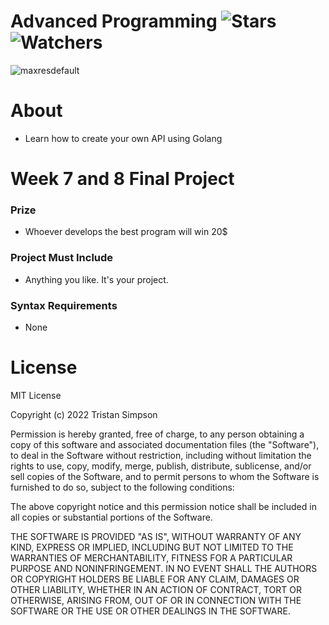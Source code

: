 # Advanced Programming ![Stars](https://img.shields.io/github/stars/Simpson-Computer-Technologies-Research/APC7-8?color=brightgreen) ![Watchers](https://img.shields.io/github/watchers/Simpson-Computer-Technologies-Research/APC7-8?label=Watchers)
![maxresdefault](https://user-images.githubusercontent.com/75189508/194362463-7f25767e-9d8d-4240-a5f1-1134ebd8e734.jpg)

# About
- Learn how to create your own API using Golang


# Week 7 and 8 Final Project

<h3>Prize</h3>

- Whoever develops the best program will win 20$

<h3>Project Must Include</h3>

- Anything you like. It's your project.


<h3>Syntax Requirements</h3>

- None

# License
MIT License

Copyright (c) 2022 Tristan Simpson

Permission is hereby granted, free of charge, to any person obtaining a copy of this software and associated documentation files (the "Software"), to deal in the Software without restriction, including without limitation the rights to use, copy, modify, merge, publish, distribute, sublicense, and/or sell copies of the Software, and to permit persons to whom the Software is furnished to do so, subject to the following conditions:

The above copyright notice and this permission notice shall be included in all copies or substantial portions of the Software.

THE SOFTWARE IS PROVIDED "AS IS", WITHOUT WARRANTY OF ANY KIND, EXPRESS OR IMPLIED, INCLUDING BUT NOT LIMITED TO THE WARRANTIES OF MERCHANTABILITY, FITNESS FOR A PARTICULAR PURPOSE AND NONINFRINGEMENT. IN NO EVENT SHALL THE AUTHORS OR COPYRIGHT HOLDERS BE LIABLE FOR ANY CLAIM, DAMAGES OR OTHER LIABILITY, WHETHER IN AN ACTION OF CONTRACT, TORT OR OTHERWISE, ARISING FROM, OUT OF OR IN CONNECTION WITH THE SOFTWARE OR THE USE OR OTHER DEALINGS IN THE SOFTWARE.
